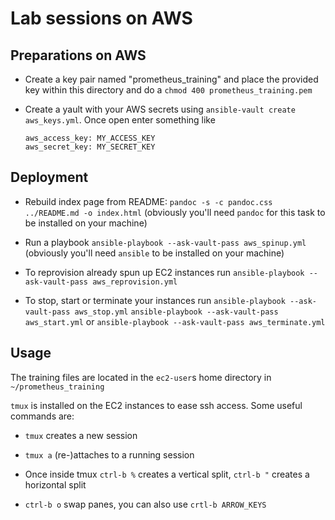 # Lab sessions on AWS

## Preparations on AWS

- Create a key pair named "prometheus_training" and place the provided key within this directory and do a ```chmod 400 prometheus_training.pem```

- Create a yault with your AWS secrets using ```ansible-vault create aws_keys.yml```. Once open enter something like

  ```
  aws_access_key: MY_ACCESS_KEY
  aws_secret_key: MY_SECRET_KEY
  ```

## Deployment

- Rebuild index page from README: ```pandoc -s -c pandoc.css ../README.md -o index.html``` (obviously you'll need ```pandoc``` for this task to be installed on your machine)

- Run a playbook ```ansible-playbook --ask-vault-pass aws_spinup.yml``` (obviously you'll need ```ansible``` to be installed on your machine)

- To reprovision already spun up EC2 instances run ```ansible-playbook --ask-vault-pass aws_reprovision.yml```

- To stop, start or terminate your instances run ```ansible-playbook --ask-vault-pass aws_stop.yml``` ```ansible-playbook --ask-vault-pass aws_start.yml``` or ```ansible-playbook --ask-vault-pass aws_terminate.yml```

## Usage

The training files are located in the ```ec2-user```s home directory in ```~/prometheus_training```

```tmux``` is installed on the EC2 instances to ease ssh access. Some useful commands are:

- ```tmux``` creates a new session

- ```tmux a``` (re-)attaches to a running session

- Once inside tmux ```ctrl-b %``` creates a vertical split, ```ctrl-b "``` creates a horizontal split

- ```ctrl-b o``` swap panes, you can also use ```crtl-b ARROW_KEYS```